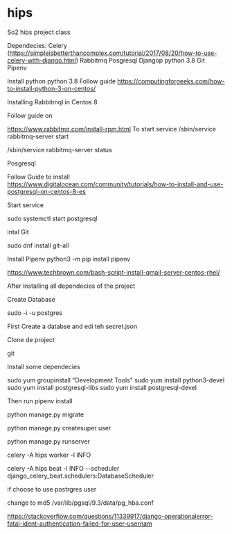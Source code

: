 # hips
So2 hips project class

Dependecies:
Celery (https://simpleisbetterthancomplex.com/tutorial/2017/08/20/how-to-use-celery-with-django.html)
Rabbitmq
Posgresql
Djangop
python 3.8
Git
Pipenv


Install python python 3.8
Follow guide 
https://computingforgeeks.com/how-to-install-python-3-on-centos/

Installing Rabbitmql in Centos 8

Follow guide on 

https://www.rabbitmq.com/install-rpm.html
To start service 
/sbin/service rabbitmq-server start

/sbin/service rabbitmq-server status



Posgresql

Follow Guide to install
https://www.digitalocean.com/community/tutorials/how-to-install-and-use-postgresql-on-centos-8-es

Start service

sudo systemctl start postgresql





intal Git

sudo dnf install git-all



Install Pipenv
python3 -m pip install pipenv




 https://www.techbrown.com/bash-script-install-qmail-server-centos-rhel/



 After installing all dependecies of the project

Create Database

sudo -i -u postgres

First Create a databse and edi teh secret.json



 Clone de project

git <link>

Install some dependecies 

sudo yum groupinstall "Development Tools"
sudo yum install python3-devel
sudo yum install postgresql-libs
sudo yum install postgresql-devel

Then run
pipenv install

python manage.py migrate

python manage.py createsuper user

python manage.py runserver

celery -A hips worker -l INFO

celery -A hips beat -l INFO --scheduler django_celery_beat.schedulers:DatabaseScheduler


if choose to use postrgres user

change to md5
/var/lib/pgsql/9.3/data/pg_hba.conf

https://stackoverflow.com/questions/11339917/django-operationalerror-fatal-ident-authentication-failed-for-user-usernam
